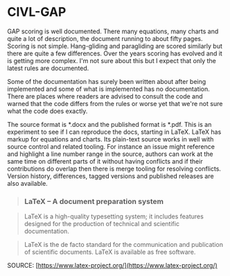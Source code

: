 # CIVL-GAP

GAP scoring is well documented. There many equations, many charts and quite
a lot of description, the document running to about fifty pages. Scoring is not
simple. Hang-gliding and paragliding are scored similarly but there are quite
a few differences. Over the years scoring has evolved and it is getting more
complex. I'm not sure about this but I expect that only the latest rules are
documented.

Some of the documentation has surely been written about after being implemented
and some of what is implemented has no documentation. There are places where
readers are advised to consult the code and warned that the code differs from
the rules or worse yet that we're not sure what the code does exactly.

The source format is *.docx and the published format is *.pdf.  This is an
experiment to see if I can reproduce the docs, starting in LaTeX. LaTeX has
markup for equations and charts. Its plain-text source works in well with
source control and related tooling. For instance an issue might reference and
highlight a line number range in the source, authors can work at the same time
on different parts of it without having conflicts and if their contributions
do overlap then there is merge tooling for resolving conflicts. Version history,
differences, tagged versions and published releases are also available.

> ### LaTeX – A document preparation system

> LaTeX is a high-quality typesetting system; it includes features designed
> for the production of technical and scientific documentation. 

> LaTeX is the de facto standard for the communication and publication of
> scientific documents. LaTeX is available as free software.

SOURCE: [https://www.latex-project.org/](https://www.latex-project.org/)
